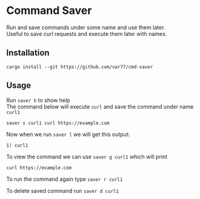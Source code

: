# Command Saver

Run and save commands under some name and use them later.  
Useful to save curl requests and execute them later with names.

## Installation

```
cargo install --git https://github.com/var77/cmd-saver
```

## Usage

Run `saver h` to show help  
The command below will execute `curl` and save the command under name `curl1`

```
saver s curl1 curl https://example.com
```

Now when we run `saver l` we will get this output:

```
1) curl1
```

To view the command we can use `saver g curl1` which will print

```
curl https://example.com
```

To run the command again type `saver r curl1`

To delete saved command run `saver d curl1`
